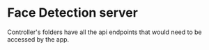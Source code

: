 # Face Detection server

Controller's folders have all the api endpoints that would need to be accessed by the app.
